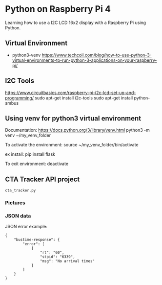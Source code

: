 # Python on Raspberry Pi 4
Learning how to use a I2C LCD 16x2 display with a Raspberry Pi using Python.

## Virtual Environment
* python3-venv https://www.techcoil.com/blog/how-to-use-python-3-virtual-environments-to-run-python-3-applications-on-your-raspberry-pi/

## I2C Tools
https://www.circuitbasics.com/raspberry-pi-i2c-lcd-set-up-and-programming/
sudo apt-get install i2c-tools
sudo apt-get install python-smbus

## Using venv for python3 virtual environment
Documentation: https://docs.python.org/3/library/venv.html
python3 -m venv ~/my_venv_folder

To activate the environment:
source ~/my_venv_folder/bin/activate

ex install:
pip install flask

To exit environment:
deactivate



		
		
## CTA Tracker API project
`cta_tracker.py`

### Pictures

### JSON data
JSON error example:
```
{
	"bustime-response": {
		"error": [
			{
				"rt": "60",
				"stpid": "6339",
				"msg": "No arrival times"
			}
		]
	}
}
```

